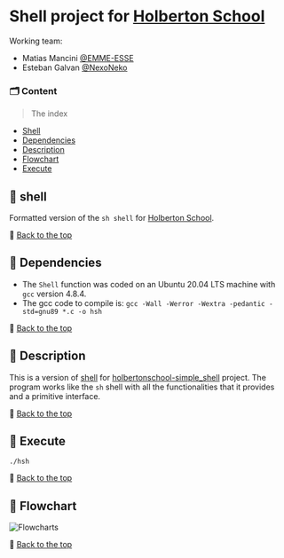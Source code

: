 # Shell project for [Holberton School](https://holbertonschool.uy)

Working team:

* Matias Mancini
[@EMME-ESSE](https://github.com/EMME-ESSE)
* Esteban Galvan
[@NexoNeko](https://github.com/NexoNeko)


### 🗂️ Content
> The index

- [Shell](#shell)
- [Dependencies](#dependencies)
- [Description](#description)
- [Flowchart](#flowchart)
- [Execute](#execute)



## 🔹 shell

Formatted version of the ````sh shell```` for [Holberton School](https://holbertonschool.uy).

🔼 [Back to the top](#Content)

## 🔹 Dependencies

*  The ````Shell```` function was coded on an Ubuntu 20.04 LTS machine with ````gcc```` version 4.8.4.
*  The gcc code to compile is: ````gcc -Wall -Werror -Wextra -pedantic -std=gnu89 *.c -o hsh````

🔼 [Back to the top](#Content)
## 🔹 Description

This is a version of [shell](https://www.linux.org/) for [holbertonschool-simple_shell](https://github.com/search?q=holbertonschool-simple_shell) project.
The program works like the ````sh```` shell with all the functionalities that it provides and a primitive interface.

🔼 [Back to the top](#Content)
## 🔹 Execute
````./hsh````


🔼 [Back to the top](#Content)
## 🔸 Flowchart
![Flowcharts](https://user-images.githubusercontent.com/113596153/201496100-eddafe02-e590-4617-aeb7-685bbb6bcb41.jpeg)

🔼 [Back to the top](#Content)

##

